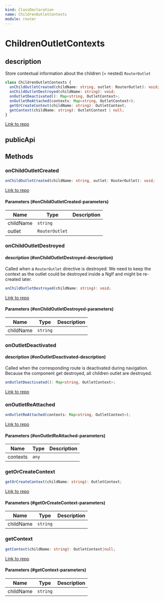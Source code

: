 ```yaml
---
kind: ClassDeclaration
name: ChildrenOutletContexts
module: router
---
```


# ChildrenOutletContexts

## description

Store contextual information about the children (= nested) `RouterOutlet`

```ts
class ChildrenOutletContexts {
  onChildOutletCreated(childName: string, outlet: RouterOutlet): void;
  onChildOutletDestroyed(childName: string): void;
  onOutletDeactivated(): Map<string, OutletContext>;
  onOutletReAttached(contexts: Map<string, OutletContext>);
  getOrCreateContext(childName: string): OutletContext;
  getContext(childName: string): OutletContext | null;
}
```

[Link to repo](https://github.com/timdeschryver/angular/blob/master/packages/router/src/router_outlet_context.ts#L33-L84)

## publicApi

## Methods

### onChildOutletCreated

```ts
onChildOutletCreated(childName: string, outlet: RouterOutlet): void;
```

[Link to repo](https://github.com/timdeschryver/angular/blob/master/packages/router/src/router_outlet_context.ts#L38-L42)

#### Parameters (#onChildOutletCreated-parameters)

| Name      | Type           | Description |
| --------- | -------------- | ----------- |
| childName | `string`       |             |
| outlet    | `RouterOutlet` |             |

### onChildOutletDestroyed

#### description (#onChildOutletDestroyed-description)

Called when a `RouterOutlet` directive is destroyed.
We need to keep the context as the outlet could be destroyed inside a NgIf and might be
re-created later.

```ts
onChildOutletDestroyed(childName: string): void;
```

[Link to repo](https://github.com/timdeschryver/angular/blob/master/packages/router/src/router_outlet_context.ts#L49-L54)

#### Parameters (#onChildOutletDestroyed-parameters)

| Name      | Type     | Description |
| --------- | -------- | ----------- |
| childName | `string` |             |

### onOutletDeactivated

#### description (#onOutletDeactivated-description)

Called when the corresponding route is deactivated during navigation.
Because the component get destroyed, all children outlet are destroyed.

```ts
onOutletDeactivated(): Map<string, OutletContext>;
```

[Link to repo](https://github.com/timdeschryver/angular/blob/master/packages/router/src/router_outlet_context.ts#L60-L64)

### onOutletReAttached

```ts
onOutletReAttached(contexts: Map<string, OutletContext>);
```

[Link to repo](https://github.com/timdeschryver/angular/blob/master/packages/router/src/router_outlet_context.ts#L66-L68)

#### Parameters (#onOutletReAttached-parameters)

| Name     | Type  | Description |
| -------- | ----- | ----------- |
| contexts | `any` |             |

### getOrCreateContext

```ts
getOrCreateContext(childName: string): OutletContext;
```

[Link to repo](https://github.com/timdeschryver/angular/blob/master/packages/router/src/router_outlet_context.ts#L70-L79)

#### Parameters (#getOrCreateContext-parameters)

| Name      | Type     | Description |
| --------- | -------- | ----------- |
| childName | `string` |             |

### getContext

```ts
getContext(childName: string): OutletContext|null;
```

[Link to repo](https://github.com/timdeschryver/angular/blob/master/packages/router/src/router_outlet_context.ts#L81-L83)

#### Parameters (#getContext-parameters)

| Name      | Type     | Description |
| --------- | -------- | ----------- |
| childName | `string` |             |
